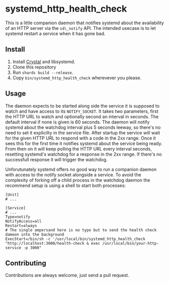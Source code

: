 # systemd\_http\_health\_check

This is a little companion daemon that notifies systemd about the availability of an HTTP server via the `sd\_notify` API. The intended usecase is to let systemd restart a service when it has gone bad.

## Install

1. Install [Crystal](https://crystal-lang.org/) and libsystemd.
2. Clone this repository
3. Run `shards build --release`.
4. Copy `bin/systemd_http_health_check` wherevever you please.

## Usage

The daemon expects to be started along side the service it is supposed to watch and have access to its `NOTIFY_SOCKET`.
It takes two parameters, first the HTTP URL to watch and optionally second an interval in seconds. The default interval if none is given is 60 seconds. The daemon will notify systemd about the watchdog interval plus 5 seconds leeway, so there's no need to set it explicilty in the service file. After startup the service will wait for the given HTTP URL to respond with a code in the 2xx range. Once it sees this for the first time it notifies systemd about the service being ready. From then on it will keep polling the HTTP URL every interval seconds, resetting systemd's watchdog for a response in the 2xx range. If there's no successfull response it will trigger the watchdog.

Unforutunately systemd offers no good way to run a companion daemon with access to the notify socket alongside a service. To avoid the complexity of forking off a child process in the watchdog daemon the recommend setup is using a shell to start both processes:

```service
[Unit]
# ...

[Service]
# ...
Type=notify
NotifyAccess=all
Restart=always
# The single ampersand here is no typo but to send the health check dameon into the background
ExecStart=/bin/sh -c '/usr/local/bin/systemd_http_health_check "http://localhost:3000/health-check & exec /usr/local/bin/your-http-service -p 3000"
```

## Contributing

Contributions are always welcome, just send a pull request.
